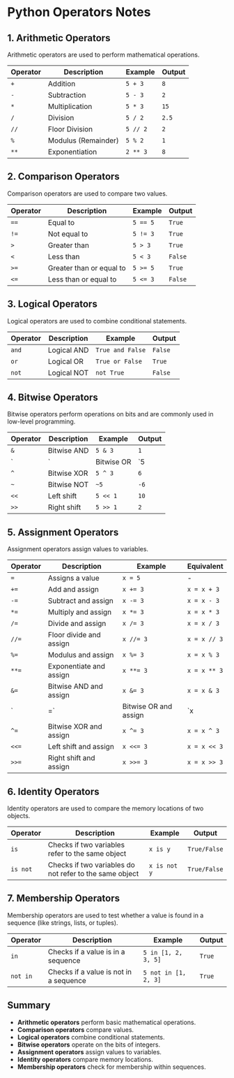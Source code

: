 # Python Operators Notes

## 1. Arithmetic Operators

Arithmetic operators are used to perform mathematical operations.

| Operator | Description                        | Example          | Output  |
|----------|------------------------------------|------------------|---------|
| `+`      | Addition                           | `5 + 3`          | `8`     |
| `-`      | Subtraction                        | `5 - 3`          | `2`     |
| `*`      | Multiplication                     | `5 * 3`          | `15`    |
| `/`      | Division                           | `5 / 2`          | `2.5`   |
| `//`     | Floor Division                     | `5 // 2`         | `2`     |
| `%`      | Modulus (Remainder)               | `5 % 2`          | `1`     |
| `**`     | Exponentiation                     | `2 ** 3`         | `8`     |

## 2. Comparison Operators

Comparison operators are used to compare two values.

| Operator | Description                        | Example          | Output   |
|----------|------------------------------------|------------------|----------|
| `==`     | Equal to                           | `5 == 5`         | `True`   |
| `!=`     | Not equal to                       | `5 != 3`         | `True`   |
| `>`      | Greater than                       | `5 > 3`          | `True`   |
| `<`      | Less than                          | `5 < 3`          | `False`  |
| `>=`     | Greater than or equal to          | `5 >= 5`         | `True`   |
| `<=`     | Less than or equal to             | `5 <= 3`         | `False`  |

## 3. Logical Operators

Logical operators are used to combine conditional statements.

| Operator | Description                        | Example                | Output   |
|----------|------------------------------------|------------------------|----------|
| `and`    | Logical AND                       | `True and False`       | `False`  |
| `or`     | Logical OR                        | `True or False`        | `True`   |
| `not`    | Logical NOT                       | `not True`             | `False`  |

## 4. Bitwise Operators

Bitwise operators perform operations on bits and are commonly used in low-level programming.

| Operator | Description                        | Example          | Output    |
|----------|------------------------------------|------------------|-----------|
| `&`      | Bitwise AND                       | `5 & 3`          | `1`       |
| `|`      | Bitwise OR                        | `5 | 3`          | `7`       |
| `^`      | Bitwise XOR                       | `5 ^ 3`          | `6`       |
| `~`      | Bitwise NOT                      | `~5`             | `-6`      |
| `<<`     | Left shift                        | `5 << 1`         | `10`      |
| `>>`     | Right shift                       | `5 >> 1`         | `2`       |

## 5. Assignment Operators

Assignment operators assign values to variables.

| Operator | Description                        | Example          | Equivalent  |
|----------|------------------------------------|------------------|-------------|
| `=`      | Assigns a value                   | `x = 5`          | -           |
| `+=`     | Add and assign                    | `x += 3`         | `x = x + 3` |
| `-=`     | Subtract and assign               | `x -= 3`         | `x = x - 3` |
| `*=`     | Multiply and assign               | `x *= 3`         | `x = x * 3` |
| `/=`     | Divide and assign                 | `x /= 3`         | `x = x / 3` |
| `//=`    | Floor divide and assign           | `x //= 3`        | `x = x // 3`|
| `%=`     | Modulus and assign                | `x %= 3`         | `x = x % 3` |
| `**=`    | Exponentiate and assign           | `x **= 3`        | `x = x ** 3`|
| `&=`     | Bitwise AND and assign            | `x &= 3`         | `x = x & 3` |
| `|=`     | Bitwise OR and assign             | `x |= 3`         | `x = x | 3` |
| `^=`     | Bitwise XOR and assign            | `x ^= 3`         | `x = x ^ 3` |
| `<<=`    | Left shift and assign             | `x <<= 3`        | `x = x << 3`|
| `>>=`    | Right shift and assign            | `x >>= 3`        | `x = x >> 3`|

## 6. Identity Operators

Identity operators are used to compare the memory locations of two objects.

| Operator | Description                        | Example             | Output  |
|----------|------------------------------------|---------------------|---------|
| `is`     | Checks if two variables refer to the same object | `x is y`       | `True/False` |
| `is not` | Checks if two variables do not refer to the same object | `x is not y` | `True/False` |

## 7. Membership Operators

Membership operators are used to test whether a value is found in a sequence (like strings, lists, or tuples).

| Operator | Description                        | Example             | Output  |
|----------|------------------------------------|---------------------|---------|
| `in`     | Checks if a value is in a sequence | `5 in [1, 2, 3, 5]` | `True`  |
| `not in` | Checks if a value is not in a sequence | `5 not in [1, 2, 3]` | `True` |

## Summary

- **Arithmetic operators** perform basic mathematical operations.
- **Comparison operators** compare values.
- **Logical operators** combine conditional statements.
- **Bitwise operators** operate on the bits of integers.
- **Assignment operators** assign values to variables.
- **Identity operators** compare memory locations.
- **Membership operators** check for membership within sequences.


